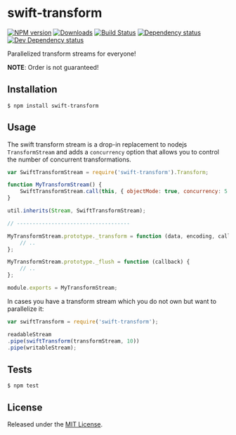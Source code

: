 # swift-transform

[![NPM version][npm-image]][npm-url] [![Downloads][downloads-image]][npm-url] [![Build Status][travis-image]][travis-url] [![Dependency status][david-dm-image]][david-dm-url] [![Dev Dependency status][david-dm-dev-image]][david-dm-dev-url]

[npm-url]:https://npmjs.org/package/swift-transform
[downloads-image]:http://img.shields.io/npm/dm/swift-transform.svg
[npm-image]:http://img.shields.io/npm/v/swift-transform.svg
[travis-url]:https://travis-ci.org/IndigoUnited/node-swift-transform
[travis-image]:http://img.shields.io/travis/IndigoUnited/node-swift-transform.svg
[coveralls-url]:https://coveralls.io/r/IndigoUnited/node-swift-transform
[coveralls-image]:https://img.shields.io/coveralls/IndigoUnited/node-swift-transform.svg
[david-dm-url]:https://david-dm.org/IndigoUnited/node-swift-transform
[david-dm-image]:https://img.shields.io/david/IndigoUnited/node-swift-transform.svg
[david-dm-dev-url]:https://david-dm.org/IndigoUnited/node-swift-transform#info=devDependencies
[david-dm-dev-image]:https://img.shields.io/david/dev/IndigoUnited/node-swift-transform.svg

Parallelized transform streams for everyone!

**NOTE**: Order is not guaranteed!


## Installation

`$ npm install swift-transform`


## Usage

The swift transform stream is a drop-in replacement to nodejs `TransformStream` and adds a `concurrency` option that allows you to control the number of concurrent transformations.

```js
var SwiftTransformStream = require('swift-transform').Transform;

function MyTransformStream() {
    SwiftTransformStream.call(this, { objectMode: true, concurrency: 5 });
}

util.inherits(Stream, SwiftTransformStream);

// ------------------------------------

MyTransformStream.prototype._transform = function (data, encoding, callback) {
    // ..
};

MyTransformStream.prototype._flush = function (callback) {
    // ..
};

module.exports = MyTransformStream;
```

In cases you have a transform stream which you do not own but want to parallelize it:

```js
var swiftTransform = require('swift-transform');

readableStream
.pipe(swiftTransform(transformStream, 10))
.pipe(writableStream);
```


## Tests

`$ npm test`


## License

Released under the [MIT License](http://www.opensource.org/licenses/mit-license.php).
